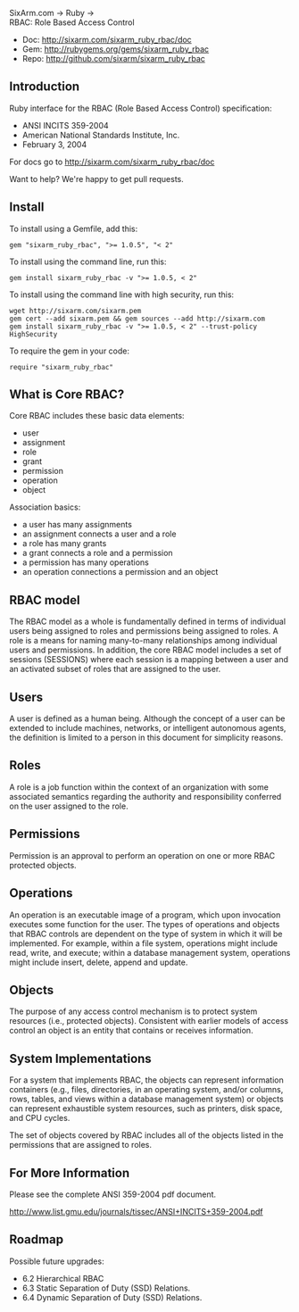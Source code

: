SixArm.com → Ruby → <br> RBAC: Role Based Access Control

* Doc: <http://sixarm.com/sixarm_ruby_rbac/doc>
* Gem: <http://rubygems.org/gems/sixarm_ruby_rbac>
* Repo: <http://github.com/sixarm/sixarm_ruby_rbac>
<!--HEADER-SHUT-->


## Introduction

Ruby interface for the RBAC (Role Based Access Control) specification:

  * ANSI INCITS 359-2004
  * American National Standards Institute, Inc.
  * February 3, 2004

For docs go to <http://sixarm.com/sixarm_ruby_rbac/doc>

Want to help? We're happy to get pull requests.


<!--INSTALL-OPEN-->

## Install

To install using a Gemfile, add this:

    gem "sixarm_ruby_rbac", ">= 1.0.5", "< 2"

To install using the command line, run this:

    gem install sixarm_ruby_rbac -v ">= 1.0.5, < 2"

To install using the command line with high security, run this:

    wget http://sixarm.com/sixarm.pem
    gem cert --add sixarm.pem && gem sources --add http://sixarm.com
    gem install sixarm_ruby_rbac -v ">= 1.0.5, < 2" --trust-policy HighSecurity

To require the gem in your code:

    require "sixarm_ruby_rbac"

<!--INSTALL-SHUT-->


## What is Core RBAC?

Core RBAC includes these basic data elements:

  * user
  * assignment
  * role
  * grant
  * permission
  * operation
  * object

Association basics:

  * a user has many assignments
  * an assignment connects a user and a role
  * a role has many grants
  * a grant connects a role and a permission
  * a permission has many operations
  * an operation connections a permission and an object

## RBAC model

The RBAC model as a whole is fundamentally defined in terms of individual
users being assigned to roles and permissions being assigned to roles.
A role is a means for naming many-to-many relationships
among individual users and permissions. In addition, the core RBAC
model includes a set of sessions (SESSIONS) where each session is
a mapping between a user and an activated subset of roles that are
assigned to the user.


## Users

A user is defined as a human being. Although the concept of a user
can be extended to include machines, networks, or intelligent autonomous
agents, the definition is limited to a person in this document for
simplicity reasons.


## Roles

A role is a job function within the context of an organization
with some associated semantics regarding the authority and
responsibility conferred on the user assigned to the role.


## Permissions

Permission is an approval to perform an operation on one or more
RBAC protected objects.


## Operations

An operation is an executable image of a program, which upon invocation
executes some function for the user. The types of operations and objects
that RBAC controls are dependent on the type of system in which it will
be implemented. For example, within a file system, operations might
include read, write, and execute; within a database management system,
operations might include insert, delete, append and update.


## Objects

The purpose of any access control mechanism is to protect system resources (i.e.,
protected objects). Consistent with earlier models of access control an object is an entity
that contains or receives information.


## System Implementations

For a system that implements RBAC, the objects
can represent information containers (e.g., files, directories, in an operating system,
and/or columns, rows, tables, and views within a database management system) or
objects can represent exhaustible system resources, such as printers, disk space, and CPU
cycles.

The set of objects covered by RBAC includes all of the objects listed in the
permissions that are assigned to roles.


## For More Information

Please see the complete ANSI 359-2004 pdf document.

http://www.list.gmu.edu/journals/tissec/ANSI+INCITS+359-2004.pdf


## Roadmap

Possible future upgrades:

  * 6.2 Hierarchical RBAC
  * 6.3 Static Separation of Duty (SSD) Relations.
  * 6.4 Dynamic Separation of Duty (SSD) Relations.
